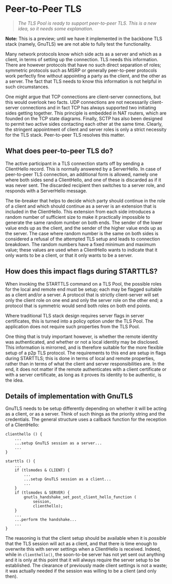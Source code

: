 Peer-to-Peer TLS
================

>   *The TLS Pool is ready to support peer-to-peer TLS.  This is a new
>   idea, so it needs some explanation.*

**Note:** This is a preview; until we have it implemented in the backbone
TLS stack (namely, GnuTLS) we are not able to fully test the functionality.

Many network protocols know which side acts as a server and which as a client,
in terms of setting up the connection.  TLS needs this information.  There are
however protocols that have no such direct separation of roles; symmetric
protocols such as MSRP or generally peer-to-peer protocols work perfectly fine
without appointing a party as the client, and the other as a server.  The fact
that TLS needs to know this information is not helpful in such circumstances.

One might argue that TCP connections are client-server connections, but this
would overlook two facts.  UDP connections are not necessarily client-server
connections and in fact TCP has always supported two initiating sides getting
together.  This principle is embedded in NAT routers, which are founded on the
TCP state diagrams.  Finally, SCTP has also been designed to permit two active
sides contacting each other at the same time.  Clearly, the stringent
appointment of client and server roles is only a strict necessity for the TLS
stack.  Peer-to-peer TLS resolves this matter.

What does peer-to-peer TLS do?
------------------------------

The active participant in a TLS connection starts off by sending a ClientHello
record.  This is normally answered by a ServerHello.  In case of peer-to-peer
TLS connection, an additional form is allowed, namely one where both sides send
a ClientHello, and one of these is discarded as if it was never sent.  The
discarded recipient then switches to a server role, and responds with a
ServerHello message.

The tie-breaker that helps to decide which party should continue in the role of
a client and which should continue as a server is an extension that is included
in the ClientHello.  This extension from each side introduces a random number of
sufficient size to make it practically impossible to generate the same random
number on both ends.  The sender of the lower value ends up as the client, and
the sender of the higher value ends up as the server.  The case where random
number is the same on both sides is considered a refusal of the attempted TLS
setup and leads to connection breakdown.  The random numbers have a fixed
minimum and maximum value; these values are used when a ClientHello wants to
indicate that it only wants to be a client, or that it only wants to be a
server.

How does this impact flags during STARTTLS?
-------------------------------------------

When invoking the STARTTLS command on a TLS Pool, the possible roles for the
local and remote end must be setup; each may be flagged suitable as a client
and/or a server.  A protocol that is strictly client-server will set only the
client role on one end and only the server role on the other end; a protocol
that is symmetric would send both roles on both end points.

Where traditional TLS stack design requires server flags in server certificates,
this is turned into a policy option under the TLS Pool.  The application does
not require such properties from the TLS Pool.

One thing that is truly important however, is whether the remote identity was
authenticated, and whether or not a local identity may be disclosed.  This
information is mirrorred, and is therefore suitable for the more flexible setup
of a p2p TLS protocol.  The requirements to this end are setup in flags during
STARTTLS; this is done in terms of local and remote properties, rather than in
terms of what the client and server responsibilities are.  In the end, it does
not matter if the remote authenticates with a client certificate or with a
server certificate, as long as it proves its identity to be authentic, is the
idea.

Details of implementation with GnuTLS
-------------------------------------

GnuTLS needs to be setup differently depending on whether it will be acting
as a client, or as a server.  Think of such things as the priority string
and the credentials.  The general structure uses a callback function for
the reception of a ClientHello:

	clienthello () {
		...
		...setup GnuTLS session as a server...
		...
	}

	starttls () {
		...
		if (tlsmodes & CLIENT) {
			...
			...setup GnuTLS session as a client...
			...
		}
		if (tlsmodes & SERVER) {
			gnutls_handshake_set_post_client_hello_function (
				session,
				clienthello);
		}
		...
		...perform the handshake...
		...
	}

The reasoning is that the client setup should be available when it is
*possible* that the TLS session will act as a client, and that there is
time enough to overwrite this with server settings when a ClientHello is
received.  Indeed, while in `clienthello()`, the soon-to-be server has
not yet sent out anything and it is only at this point that it will
always require the server setup to be established.  The clearance of
previously made client settings is not a waste; it was actually needed
if the session was willing to be a client (and only then).

